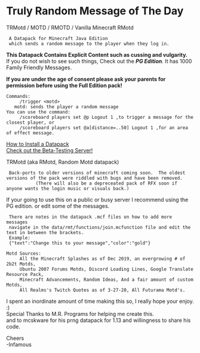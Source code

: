 # Truly Random Message of The Day  
TRMotd / MOTD / RMOTD / Vanilla Minecraft RMotd  

     A Datapack for Minecraft Java Edition  
     which sends a random message to the player when they log in.  
     
__This Datapack Contains Explicit Content such as cussing and vulgarity.__    
If you do not wish to see such things, Check out the ___PG Edition___.  It has 1000 Family Friendly Messages.  

__If you are under the age of consent please ask your parents for permission before using the Full Edition pack!__    
~~~
Commands:   
     /trigger <motd>  
   motd: sends the player a random message  
You can use the command:  
     /scoreboard players set @p Logout 1 ,to trigger a message for the closest player, or 
     /scoreboard players set @a[distance=..50] Logout 1 ,for an area of effect message.  
~~~
[How to Install a Datapack](https://www.youtube.com/watch?v=4Dxzw12TQcg)   
[Check out the Beta-Testing Server!](https://bit.ly/2TizsgS)   

TRMotd (aka RMotd, Random Motd datapack)  

     Back-ports to older versions of minecraft coming soon.  The oldest versions of the pack were riddled with bugs and have been removed.
               (There will also be a depreceated pack of RFX soon if anyone wants the login music or visuals back.)

If your going to use this on a public or busy server I recommend using the PG edition. or edit some of the messages.   

     There are notes in the datapack .mcf files on how to add more messages  
     navigate in the data/rmt/functions/join.mcfunction file and edit the text in between the brackets.  
     Example:  
     {"text":"Change this to your message","color":"gold"}  

~~~
Motd Sources:   
     All the Minecraft Splashes as of Dec 2019, an evergrowing # of 2b2t Motds,   
     Ubuntu 2007 Forums Motds, Discord Loading Lines, Google Translate Resource Pack,  
     Minecraft Advancements, Random Ideas, And a fair amount of custom Motds,   
     All Realms's Twitch Quotes as of 3-27-20, All Futurama Motd's.  
~~~
I spent an inordinate amount of time making this so, I really hope your enjoy. :)   
Special Thanks to M.R. Programs for helping me create this.  
and to mcskware for his prng datapack for 1.13 and willingness to share his code.  

Cheers   
-Infamous   
